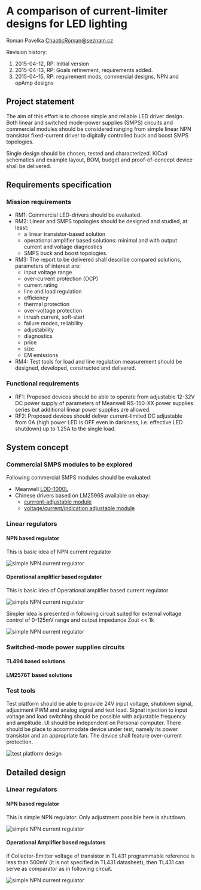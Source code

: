 A comparison of current-limiter designs for LED lighting
========================================================
Roman Pavelka <ChaoticRoman@seznam.cz>

Revision history:

1. 2015-04-12, RP: Initial version
2. 2015-04-13, RP: Goals refinement, requirements added.
2. 2015-04-15, RP: requirement mods, commercial designs, NPN and opAmp designs


Project statement
-----------------
The aim of this effort is to choose simple and reliable LED driver design.
Both linear and switched mode-power supplies (SMPS) circuits and commercial
modules should be considered ranging from simple linear NPN transistor
fixed-current driver to digitally controlled buck and boost SMPS topologies.

Single design should be chosen, tested and characterized. KiCad schematics
and example layout, BOM, budget and proof-of-concept device shall be delivered.


Requirements specification
--------------------------

### Mission requirements

* RM1: Commercial LED-drivers should be evaluated.
* RM2: Linear and SMPS topologies should be designed and studied, at least:
    - a linear transistor-based solution
    - operational amplifier based solutions: minimal and with output current
      and voltage diagnostics
    - SMPS buck and boost topologies.
* RM3: The report to be delivered shall describe compared solutions, parameters
       of interest are:
    - input voltage range
    - over-current protection (OCP)
    - current rating
    - line and load regulation
    - efficiency
    - thermal protection
    - over-voltage protection
    - inrush current, soft-start
    - failure modes, reliability
    - adjustability
    - diagnostics
    - price
    - size
    - EM emissions
* RM4: Test tools for load and line regulation measurement should be designed,
developed, constructed and delivered.

### Functional requirements

* RF1: Proposed devices should be able to operate from adjustable 12-32V DC power supply
of parameters of Meanwell RS-150-XX power supplies series but additional linear power
supplies are allowed.
* RF2: Proposed devices should deliver current-limited DC adjustable from 0A (high power
LED is OFF even in darkness, i.e. effective LED shutdown) up to 1.25A to the single load.

<!--### Physical requirements

* RD1: Single channel module shall be limited in dimensions by 40mm x 15mm x 10mm.-->


System concept
--------------

### Commercial SMPS modules to be explored

Following commercial SMPS modules should be evaluated:

* Meanwell [LDD-1000L](http://www.mouser.com/ProductDetail/Mean-Well/LDD-1000L/?qs=sGAEpiMZZMt5PRBMPTWcaRgaVnaXJTVtYzeCn%2f%252bnvqOhpAqVGeWTIA%3d%3d)
* Chinese drivers based on LM2596S available on ebay:
    - [currrent-adjustable module](http://www.ebay.com/itm/LM2596-DC-DC-Step-down-LED-Driver-Adjustable-Power-Supply-Module-Converter-/131219116497?pt=LH_DefaultDomain_3&hash=item1e8d44d1d1)
    - [voltage/current/indication adjustable module](http://www.ebay.com/itm/LED-New-Driver-DC-DC-Step-down-Adjustable-CC-CV-Power-Supply-Module-1PC-LM2596-/141524043875?pt=LH_DefaultDomain_15&hash=item20f37d8863)


### Linear regulators

#### NPN based regulator

This is basic idea of NPN current regulator

![simple NPN current regulator](./ideas/NPN_I-regulator_principle/NPN_I-regulator_principle.png)


#### Operational amplifier based regulator

This is basic idea of Operational amplifier based current regulator

![simple NPN current regulator](./ideas/opAmp-principle1/opAmp-principle1.png)

Simpler idea is presented in following circuit suited for external voltage
control of 0-125mV range and output impedance Zout << 1k

![simple NPN current regulator](./ideas/opAmp-principle2/opAmp-principle2.png)


### Switched-mode power supplies circuits

#### TL494 based solutions


#### LM2576T based solutions

### Test tools

Test platform should be able to provide 24V input voltage, shutdown signal,
adjustment PWM and analog signal and test load. Signal injection to input
voltage and load switching should be possible with adjustable frequency
and amplitude. UI should be independent on Personal computer. There should
be place to accommodate device under test, namely its power transistor
and an appropriate fan. The device shall feature over-current protection.

![test platform design](./ideas/test_platform/test_platform.png)

Detailed design
---------------

### Linear regulators

#### NPN based regulator

This is simple NPN regulator. Only adjustment possible here is shutdown.

![simple NPN current regulator](./boards/npn0/npn0.png)
    
#### Operational Amplifier based regulators

If Collector-Emitter voltage of transistor in TL431 programmable reference is less than 500mV (it is not specified in
TL431 datasheet), then TL431 can serve as comparator as in following circuit.

![simple NPN current regulator](./boards/npn1/npn1.png)
    

